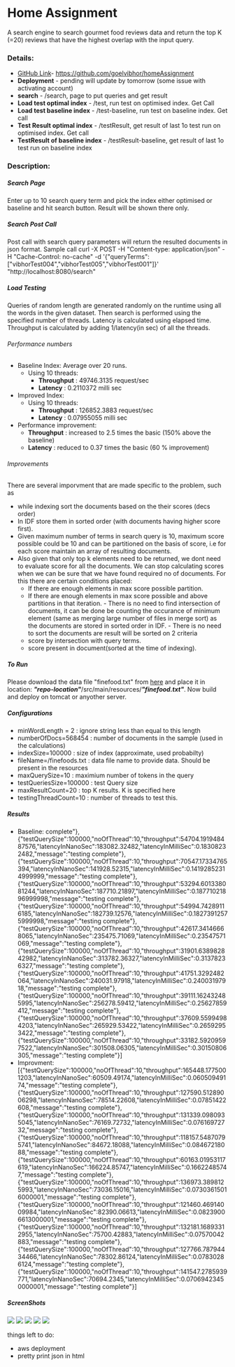 # Home Assignment
 A search engine to search gourmet food reviews data and return the top K (=20) reviews that have the highest overlap with the input query.

### Details:
  - [GitHub Link](https://github.com/goelvibhor/homeAssignment)- https://github.com/goelvibhor/homeAssignment
  - **Deployment** - pending will update by tomorrow (some issue with activating account)
  - **search** - <baseUrl>/search,  page to put queries and get result
  - **Load test optimal index** - <baseUrl>/test, run test on optimised index. Get Call
  - **Load test baseline index** - <baseUrl>/test-baseline, run test on baseline index. Get call
  - **Test Result optimal index** - <baseUrl>/testResult, get result of last 1o test run on optimised index. Get call
  - **TestResult of baseline index** -  <baseUrl>/testResult-baseline, get result of last 1o test run on baseline index
  
### Description:

##### Search Page
Enter up to 10 search query term and pick the index either optimised or baseline and hit search button. Result will be shown there only.

##### Search Post Call
Post call with search query parameters will return the resulted documents in json format. Sample call
curl -X POST -H "Content-type: application/json" -H "Cache-Control: no-cache" -d '{"queryTerms":["vibhorTest004","vibhorTest005","vibhorTest001"]}' "http://localhost:8080/search"

##### Load Testing 
   Queries of random length are generated randomly on the runtime using all the words in the given dataset. Then search is performed using the specified number of threads. Latency is calculated using elapsed time. Throughput is calculated by adding 1/latency(in sec) of all the threads.

###### Performance numbers
 - Baseline Index: Average over 20 runs. 
    - Using 10 threads: 
        - **Throughput** : 49746.3135 request/sec
        - **Latency** : 0.2110372 milli sec
 - Improved Index: 
    - Using 10 threads: 
        - **Throughput** : 126852.3883 request/sec
        - **Latency** : 0.07955055 milli sec
 - Performance improvement:
     - **Throughput** : increased to 2.5 times the basic (150% above the baseline)
     - **Latency** : reduced to 0.37 times the basic (60 % improvement)


###### Improvements
There are several imporvment that are made specific to the problem, such as
   - while indexing sort the documents based on the their scores (decs order)
   - In IDF store them in sorted order (with documents having higher score first).
   - Given maximum number of terms in search query is 10, maximum score possible could be 10 and can be partitioned on the basis of score, i.e for each score maintain an array of resulting documents.
   - Also given that only top k elements need to be returned, we dont need to evaluate score for all the documents. We can stop calculating scores when we can be sure that we have found required no of documents. For this there are certain conditions placed:
        - If there are enough elements in max score possible partition.
        - If there are enough elements in max score possible and above partitions in that iteration.
    - There is no need to find intersection of documents, it can be done be counting the occurance of minimum element (same as merging large number of files in merge sort) as the documents are stored in sorted order in IDF.
    - There is no need to sort the documents are result will be sorted on 2 criteria
        - score by intersection with query terms.
        - score present in document(sorted at the time of indexing).


##### To Run
Please download the data file "finefood.txt" from [here](https://drive.google.com/file/d/0B8_VSW2-5XmpSTNlZXV4cVdLRUE/view) and place it in location: ***"repo-location"***/src/main/resources/***"finefood.txt"***. Now build and deploy on tomcat or anyother server.
##### Configurations
 - minWordLength = 2 : ignore string less than equal to this length
 - numberOfDocs=568454 : number of documents in the sample (used in the calculations)
 - indexSize=100000 : size of index (approximate, used probabilty)
 - fileName=/finefoods.txt : data file name to provide data. Should be present in the resources 
 - maxQuerySize=10 : maximium number of tokens in the query
 - testQueriesSize=100000 : test Query size
 - maxResultCount=20 : top K results. K is specified here
 - testingThreadCount=10 : number of threads to test this.

##### Results
 - Baseline: complete"},{"testQuerySize":100000,"noOfThread":10,"throughput":54704.191948487576,"latencyInNanoSec":183082.32482,"latencyInMilliSec":0.18308232482,"message":"testing complete"},{"testQuerySize":100000,"noOfThread":10,"throughput":70547.17334765394,"latencyInNanoSec":141928.52315,"latencyInMilliSec":0.14192852314999999,"message":"testing complete"},{"testQuerySize":100000,"noOfThread":10,"throughput":53294.601338081244,"latencyInNanoSec":187710.21897,"latencyInMilliSec":0.18771021896999998,"message":"testing complete"},{"testQuerySize":100000,"noOfThread":10,"throughput":54994.74289116185,"latencyInNanoSec":182739.12576,"latencyInMilliSec":0.18273912575999998,"message":"testing complete"},{"testQuerySize":100000,"noOfThread":10,"throughput":42617.34146668065,"latencyInNanoSec":235475.71069,"latencyInMilliSec":0.23547571069,"message":"testing complete"},{"testQuerySize":100000,"noOfThread":10,"throughput":31901.638982842982,"latencyInNanoSec":313782.36327,"latencyInMilliSec":0.31378236327,"message":"testing complete"},{"testQuerySize":100000,"noOfThread":10,"throughput":41751.3292482064,"latencyInNanoSec":240031.97918,"latencyInMilliSec":0.24003197918,"message":"testing complete"},{"testQuerySize":100000,"noOfThread":10,"throughput":39111.162432485995,"latencyInNanoSec":256278.59412,"latencyInMilliSec":0.25627859412,"message":"testing complete"},{"testQuerySize":100000,"noOfThread":10,"throughput":37609.55994984203,"latencyInNanoSec":265929.53422,"latencyInMilliSec":0.26592953422,"message":"testing complete"},{"testQuerySize":100000,"noOfThread":10,"throughput":33182.59209597522,"latencyInNanoSec":301508.06305,"latencyInMilliSec":0.30150806305,"message":"testing complete"}]
 - Improvment:[{"testQuerySize":100000,"noOfThread":10,"throughput":165448.1775001203,"latencyInNanoSec":60509.49174,"latencyInMilliSec":0.06050949174,"message":"testing complete"},{"testQuerySize":100000,"noOfThread":10,"throughput":127590.51289006298,"latencyInNanoSec":78514.22608,"latencyInMilliSec":0.07851422608,"message":"testing complete"},{"testQuerySize":100000,"noOfThread":10,"throughput":131339.0980935045,"latencyInNanoSec":76169.72732,"latencyInMilliSec":0.07616972732,"message":"testing complete"},{"testQuerySize":100000,"noOfThread":10,"throughput":118157.54870795741,"latencyInNanoSec":84672.18088,"latencyInMilliSec":0.08467218088,"message":"testing complete"},{"testQuerySize":100000,"noOfThread":10,"throughput":60163.01953117619,"latencyInNanoSec":166224.85747,"latencyInMilliSec":0.16622485747,"message":"testing complete"},{"testQuerySize":100000,"noOfThread":10,"throughput":136973.3898125993,"latencyInNanoSec":73036.15016,"latencyInMilliSec":0.07303615016000001,"message":"testing complete"},{"testQuerySize":100000,"noOfThread":10,"throughput":121460.46914009984,"latencyInNanoSec":82390.06613,"latencyInMilliSec":0.08239006613000001,"message":"testing complete"},{"testQuerySize":100000,"noOfThread":10,"throughput":132181.16893312955,"latencyInNanoSec":75700.42883,"latencyInMilliSec":0.07570042883,"message":"testing complete"},{"testQuerySize":100000,"noOfThread":10,"throughput":127766.78794434466,"latencyInNanoSec":78302.86124,"latencyInMilliSec":0.07830286124,"message":"testing complete"},{"testQuerySize":100000,"noOfThread":10,"throughput":141547.2785939771,"latencyInNanoSec":70694.2345,"latencyInMilliSec":0.07069423450000001,"message":"testing complete"}]

##### ScreenShots

![](https://raw.githubusercontent.com/goelvibhor/homeAssignment/master/images/image1.png)
![](https://raw.githubusercontent.com/goelvibhor/homeAssignment/master/images/image2.png)
![](https://raw.githubusercontent.com/goelvibhor/homeAssignment/master/images/image3.png)
![](https://raw.githubusercontent.com/goelvibhor/homeAssignment/master/images/image4.png)
![](https://raw.githubusercontent.com/goelvibhor/homeAssignment/master/images/image5.png)

things left to do:
   - aws deployment
   - pretty print json in html
 
